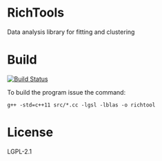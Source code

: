 # RichTools
Data analysis library for fitting and clustering

# Build 
[![Build Status](https://travis-ci.org/richardtjornhammar/RichTools.svg?branch=master)](https://travis-ci.org/richardtjornhammar/RichTools)

To build the program issue the command:

```
g++ -std=c++11 src/*.cc -lgsl -lblas -o richtool
```

# License
LGPL-2.1
